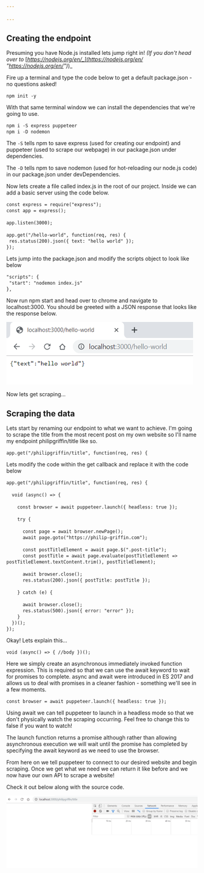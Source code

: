 ```yaml
---

---
```

## Creating the endpoint

Presuming you have Node.js installed lets jump right in! _(If you don't head over to_ [_https://nodejs.org/en/_](https://nodejs.org/en/ "https://nodejs.org/en/")_)_

Fire up a terminal and type the code below to get a default package.json - no questions asked!

    npm init -y

With that same terminal window we can install the dependencies that we're going to use.

    npm i -S express puppeteer
    npm i -D nodemon

The `-S` tells npm to save express (used for creating our endpoint) and puppeteer (used to scrape our webpage) in our package.json under dependencies.

The `-D` tells npm to save nodemon (used for hot-reloading our node.js code) in our package.json under devDependencies.

Now lets create a file called index.js in the root of our project.
Inside we can add a basic server using the code below.

    const express = require("express");
    const app = express();
    
    app.listen(3000);
    
    app.get("/hello-world", function(req, res) {
     res.status(200).json({ text: "hello world" });
    });

Lets jump into the package.json and modify the scripts object to look like below

    "scripts": {
     "start": "nodemon index.js"
    },

Now run npm start and head over to chrome and navigate to localhost:3000. You should be greeted with a JSON response that looks like the response below.

![](/uploads/json-hello-world.png)

Now lets get scraping...

## Scraping the data

Lets start by renaming our endpoint to what we want to achieve. I'm going to scrape the title from the most recent post on my own website so I'll name my endpoint philipgriffin/title like so.

    app.get("/philipgriffin/title", function(req, res) {

Lets modify the code within the get callback and replace it with the code below

    app.get("/philipgriffin/title", function(req, res) {
      
      void (async() => {
        
        const browser = await puppeteer.launch({ headless: true });
        
        try {
        
          const page = await browser.newPage();
          await page.goto("https://philip-griffin.com");
          
          const postTitleElement = await page.$(".post-title");
          const postTitle = await page.evaluate(postTitleElement => postTitleElement.textContent.trim(), postTitleElement);
          
          await browser.close();
          res.status(200).json({ postTitle: postTitle });
          
        } catch (e) {
        
          await browser.close();
          res.status(500).json({ error: "error" });
        }
      })();
    });

Okay! Lets explain this...

    void (async() => { //body })();

Here we simply create an asynchronous immediately invoked function expression. This is required so that we can use the await keyword to wait for promises to complete. async and await were introduced in ES 2017 and allows us to deal with promises in a cleaner fashion - something we'll see in a few moments.

    const browser = await puppeteer.launch({ headless: true });

Using await we can tell puppeteer to launch in a headless mode so that we don't physically watch the scraping occurring. Feel free to change this to false if you want to watch! 

The launch function returns a promise although rather than allowing asynchronous execution we will wait until the promise has completed by specifying the await keyword as we need to use the browser.

From here on we tell puppeteer to connect to our desired website and begin scraping. Once we get what we need we can return it like before and we now have our own API to scrape a website! 

Check it out below along with the source code.

![](/uploads/scraping.gif)